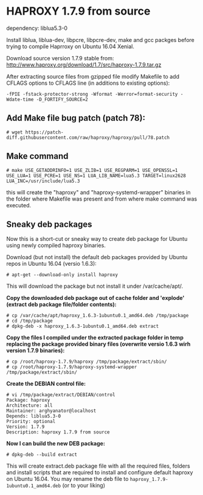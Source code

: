 HAPROXY 1.7.9 from source
=========================

dependency: liblua5.3-0

Install liblua, liblua-dev, libpcre, libpcre-dev, make and gcc packges before trying to compile Haprroxy on Ubuntu 16.04 Xenial.

Download source version 1.7.9 stable from: http://www.haproxy.org/download/1.7/src/haproxy-1.7.9.tar.gz

After extracting source files from gzipped file modify Makefile to add CFLAGS options to CFLAGS line (in additions to existing options):

```
-fPIE -fstack-protector-strong -Wformat -Werror=format-security -Wdate-time -D_FORTIFY_SOURCE=2
```

Add Make file bug patch (patch 78):
-----------------------------------

```
# wget https://patch-diff.githubusercontent.com/raw/haproxy/haproxy/pull/78.patch
```

Make command
------------
```
# make USE_GETADDRINFO=1 USE_ZLIB=1 USE_REGPARM=1 USE_OPENSSL=1 USE_LUA=1 USE_PCRE=1 USE_NS=1 LUA_LIB_NAME=lua5.3 TARGET=linux2628 LUA_INC=/usr/include/lua5.3
```

this will create the "haproxy" and "haproxy-systemd-wrapper" binaries in the folder where Makefile was present and from where make command was executed.

Sneaky deb packages
-------------------

Now this is a short-cut or sneaky way to create deb package for Ubuntu using newly compiled haproxy binaries.

Download (but not install) the default deb packages provided by Ubuntu repos in Ubuntu 16.04 (versio 1.6.3):

```
# apt-get --download-only install haproxy
```

This will download the package but not install it under /var/cache/apt/.

__Copy the downloaded deb package out of cache folder and 'explode'  (extract deb package file/folder contents):__
```
# cp /var/cache/apt/haproxy_1.6.3-1ubuntu0.1_amd64.deb /tmp/package
# cd /tmp/package
# dpkg-deb -x haproxy_1.6.3-1ubuntu0.1_amd64.deb extract
```
__Copy the files I compiled under the extracted package folder in temp replacing the package provided binary files (overwrite versio 1.6.3 wirh version 1.7.9 binaries):__
```
# cp /root/haproxy-1.7.9/haproxy /tmp/package/extract/sbin/
# cp /root/haproxy-1.7.9/haproxy-systemd-wrapper /tmp/package/extract/sbin/
```

__Create the DEBIAN control file:__
```
# vi /tmp/package/extract/DEBIAN/control
Package: haproxy
Architecture: all
Maintainer: arghyanator@localhost
Depends: liblua5.3-0
Priority: optional
Version: 1.7.9
Description: haproxy 1.7.9 from source
```
__Now I can build the new DEB package:__
```
# dpkg-deb --build extract
```

This will create extract.deb package file with all the required files, folders and install scripts that are required to install and configure default haproxy on Ubuntu 16.04. You may rename the deb file to ```haproxy_1.7.9-1ubuntu0.1_amd64.deb``` (or to your liking)